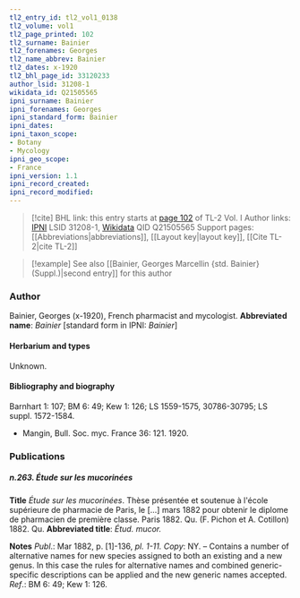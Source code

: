 ```yaml
---
tl2_entry_id: tl2_vol1_0138
tl2_volume: vol1
tl2_page_printed: 102
tl2_surname: Bainier
tl2_forenames: Georges
tl2_name_abbrev: Bainier
tl2_dates: x-1920
tl2_bhl_page_id: 33120233
author_lsid: 31208-1
wikidata_id: Q21505565
ipni_surname: Bainier
ipni_forenames: Georges
ipni_standard_form: Bainier
ipni_dates: 
ipni_taxon_scope: 
- Botany
- Mycology
ipni_geo_scope: 
- France
ipni_version: 1.1
ipni_record_created: 
ipni_record_modified:
---
```


> [!cite] BHL link: this entry starts at [page 102](https://www.biodiversitylibrary.org/page/33120233) of TL-2 Vol. I
> Author links: [IPNI](https://www.ipni.org/a/31208-1) LSID 31208-1, [Wikidata](https://www.wikidata.org/wiki/Q21505565) QID Q21505565
> Support pages: [[Abbreviations|abbreviations]], [[Layout key|layout key]], [[Cite TL-2|cite TL-2]]

> [!example] See also [[Bainier, Georges Marcellin {std. Bainier} (Suppl.)|second entry]] for this author

### Author

Bainier, Georges (x-1920), French pharmacist and mycologist. 
**Abbreviated name**: *Bainier* \[standard form in IPNI: *Bainier*\]

#### Herbarium and types

Unknown.

#### Bibliography and biography

Barnhart 1: 107; BM 6: 49; Kew 1: 126; LS 1559-1575, 30786-30795; LS suppl. 1572-1584.
- Mangin, Bull. Soc. myc. France 36: 121. 1920.

### Publications

##### n.263. Étude sur les mucorinées

**Title**
*Étude sur les mucorinées*. Thèse présentée et soutenue à l'école supérieure de pharmacie de Paris, le \[...\] mars 1882 pour obtenir le diplome de pharmacien de première classe. Paris 1882. Qu. (F. Pichon et A. Cotillon) 1882. Qu.
**Abbreviated title**: *Étud. mucor.*

**Notes**
*Publ*.: Mar 1882, p. \[1\]-136, *pl. 1-11. Copy*: NY. – Contains a number of alternative names for new species assigned to both an existing and a new genus. In this case the rules for alternative names and combined generic-specific descriptions can be applied and the new generic names accepted.
*Ref*.: BM 6: 49; Kew 1: 126.

